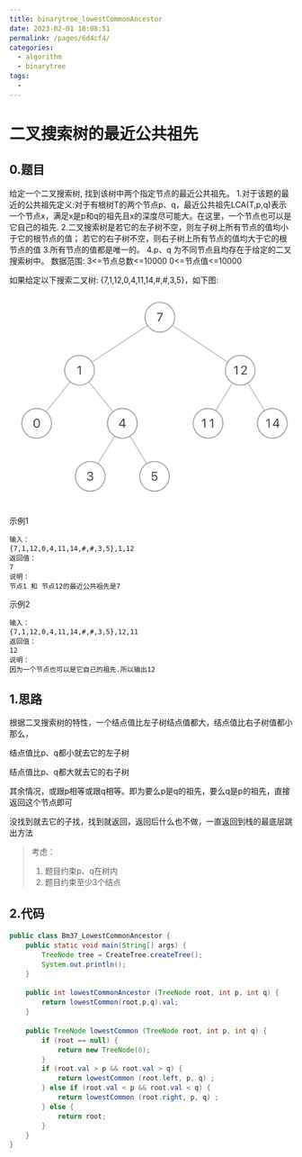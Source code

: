 ```yaml
---
title: binarytree_lowestCommonAncestor
date: 2023-02-01 18:08:51
permalink: /pages/6d4cf4/
categories:
  - algorithm
  - binarytree
tags:
  - 
---
```

# 二叉搜索树的最近公共祖先

## 0.题目
给定一个二叉搜索树, 找到该树中两个指定节点的最近公共祖先。
1.对于该题的最近的公共祖先定义:对于有根树T的两个节点p、q，最近公共祖先LCA(T,p,q)表示一个节点x，满足x是p和q的祖先且x的深度尽可能大。在这里，一个节点也可以是它自己的祖先.
2.二叉搜索树是若它的左子树不空，则左子树上所有节点的值均小于它的根节点的值； 若它的右子树不空，则右子树上所有节点的值均大于它的根节点的值
3.所有节点的值都是唯一的。
4.p、q 为不同节点且均存在于给定的二叉搜索树中。
数据范围:
3<=节点总数<=10000
0<=节点值<=10000

如果给定以下搜索二叉树: {7,1,12,0,4,11,14,#,#,3,5}，如下图:

![](../img/2022-03-21-22-23-42.png)

示例1
```
输入：
{7,1,12,0,4,11,14,#,#,3,5},1,12
返回值：
7
说明：
节点1 和 节点12的最近公共祖先是7   
```
示例2

```
输入：
{7,1,12,0,4,11,14,#,#,3,5},12,11
返回值：
12
说明：
因为一个节点也可以是它自己的祖先.所以输出12   
```

## 1.思路
根据二叉搜索树的特性，一个结点值比左子树结点值都大，结点值比右子树值都小
那么，

结点值比p、q都小就去它的左子树

结点值比p、q都大就去它的右子树

其余情况，或跟p相等或跟q相等。即为要么p是q的祖先，要么q是p的祖先，直接返回这个节点即可

没找到就去它的子找，找到就返回，返回后什么也不做，一直返回到栈的最底层跳出方法

> 考虑：
> 1. 题目约束p、q在树内
> 2. 题目约束至少3个结点

## 2.代码
```java
public class Bm37_LowestCommonAncestor {
    public static void main(String[] args) {
        TreeNode tree = CreateTree.createTree();
        System.out.println();
    }

    public int lowestCommonAncestor (TreeNode root, int p, int q) {
        return lowestCommon(root,p,q).val;
    }

    public TreeNode lowestCommon (TreeNode root, int p, int q) {
        if (root == null) {
            return new TreeNode(0);
        }
        if (root.val > p && root.val > q) {
            return lowestCommon (root.left, p, q) ;
        } else if (root.val < p && root.val < q) {
            return lowestCommon (root.right, p, q) ;
        } else {
            return root;
        }
    }
}
```